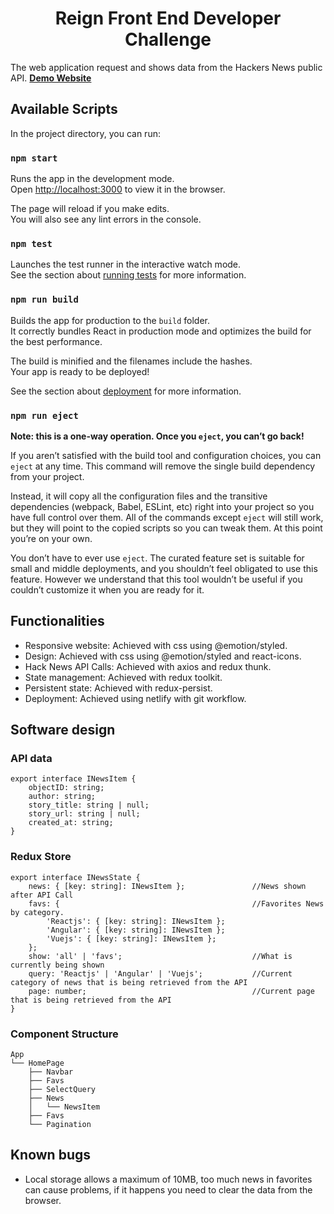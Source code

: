 <h1 align="center">
  Reign Front End Developer Challenge
</h1>

The web application request and shows data from the Hackers News public API.
[**Demo Website**](https://reign-challenge-smaldo.netlify.app/)

## Available Scripts

In the project directory, you can run:

### `npm start`

Runs the app in the development mode.<br />
Open [http://localhost:3000](http://localhost:3000) to view it in the browser.

The page will reload if you make edits.<br />
You will also see any lint errors in the console.

### `npm test`

Launches the test runner in the interactive watch mode.<br />
See the section about [running tests](https://facebook.github.io/create-react-app/docs/running-tests) for more information.

### `npm run build`

Builds the app for production to the `build` folder.<br />
It correctly bundles React in production mode and optimizes the build for the best performance.

The build is minified and the filenames include the hashes.<br />
Your app is ready to be deployed!

See the section about [deployment](https://facebook.github.io/create-react-app/docs/deployment) for more information.

### `npm run eject`

**Note: this is a one-way operation. Once you `eject`, you can’t go back!**

If you aren’t satisfied with the build tool and configuration choices, you can `eject` at any time. This command will remove the single build dependency from your project.

Instead, it will copy all the configuration files and the transitive dependencies (webpack, Babel, ESLint, etc) right into your project so you have full control over them. All of the commands except `eject` will still work, but they will point to the copied scripts so you can tweak them. At this point you’re on your own.

You don’t have to ever use `eject`. The curated feature set is suitable for small and middle deployments, and you shouldn’t feel obligated to use this feature. However we understand that this tool wouldn’t be useful if you couldn’t customize it when you are ready for it.

## Functionalities

- Responsive website: Achieved with css using @emotion/styled.
- Design: Achieved with css using @emotion/styled and react-icons.
- Hack News API Calls: Achieved with axios and redux thunk.
- State management: Achieved with redux toolkit.
- Persistent state: Achieved with redux-persist.
- Deployment: Achieved using netlify with git workflow.

## Software design

### API data
```
export interface INewsItem {
    objectID: string;
    author: string;
    story_title: string | null;
    story_url: string | null;
    created_at: string;
}
```
### Redux Store
```
export interface INewsState {
    news: { [key: string]: INewsItem };               //News shown after API Call
    favs: {                                           //Favorites News by category.
        'Reactjs': { [key: string]: INewsItem };
        'Angular': { [key: string]: INewsItem };
        'Vuejs': { [key: string]: INewsItem };
    };
    show: 'all' | 'favs';                             //What is currently being shown
    query: 'Reactjs' | 'Angular' | 'Vuejs';           //Current category of news that is being retrieved from the API
    page: number;                                     //Current page that is being retrieved from the API
}
```
### Component Structure
```
App
└── HomePage
    ├── Navbar
    ├── Favs
    ├── SelectQuery 
    ├── News
    │   └── NewsItem
    ├── Favs  
    └── Pagination 
```
## Known bugs

- Local storage allows a maximum of 10MB, too much news in favorites can cause problems, if it happens you need to clear the data from the browser.
